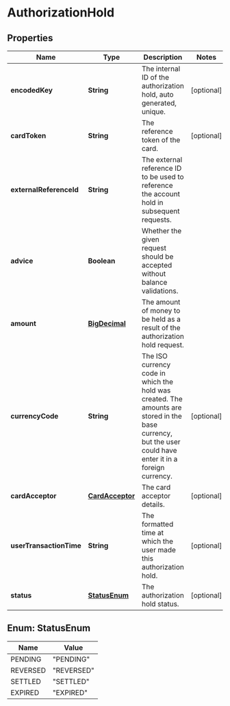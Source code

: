 
# AuthorizationHold

## Properties
Name | Type | Description | Notes
------------ | ------------- | ------------- | -------------
**encodedKey** | **String** | The internal ID of the authorization hold, auto generated, unique. |  [optional]
**cardToken** | **String** | The reference token of the card. |  [optional]
**externalReferenceId** | **String** | The external reference ID to be used to reference the account hold in subsequent requests. | 
**advice** | **Boolean** | Whether the given request should be accepted without balance validations. | 
**amount** | [**BigDecimal**](BigDecimal.md) | The amount of money to be held as a result of the authorization hold request. | 
**currencyCode** | **String** | The ISO currency code in which the hold was created. The amounts are stored in the base currency, but the user could have enter it in a foreign currency. |  [optional]
**cardAcceptor** | [**CardAcceptor**](CardAcceptor.md) | The card acceptor details. |  [optional]
**userTransactionTime** | **String** | The formatted time at which the user made this authorization hold. |  [optional]
**status** | [**StatusEnum**](#StatusEnum) | The authorization hold status. |  [optional]


<a name="StatusEnum"></a>
## Enum: StatusEnum
Name | Value
---- | -----
PENDING | &quot;PENDING&quot;
REVERSED | &quot;REVERSED&quot;
SETTLED | &quot;SETTLED&quot;
EXPIRED | &quot;EXPIRED&quot;



